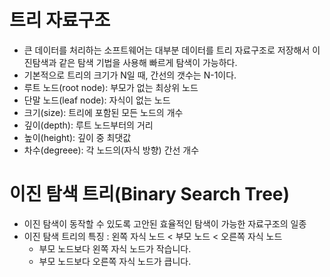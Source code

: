 # 트리 자료구조
  - 큰 데이터를 처리하는 소프트웨어는 대부분 데이터를 트리 자료구조로 저장해서 이진탐색과 같은 탐색 기법을 사용해 빠르게 탐색이 가능하다.
  - 기본적으로 트리의 크기가 N일 때, 간선의 갯수는 N-1이다.
  - 루트 노드(root node): 부모가 없는 최상위 노드
  - 단말 노드(leaf node): 자식이 없는 노드
  - 크기(size): 트리에 포함된 모든 노드의 개수
  - 깊이(depth): 루트 노드부터의 거리
  - 높이(height): 깊이 중 최댓값
  - 차수(degreee): 각 노드의(자식 방향) 간선 개수

# 이진 탐색 트리(Binary Search Tree)
  - 이진 탐색이 동작할 수 있도록 고안된 효율적인 탐색이 가능한 자료구조의 일종
  - 이진 탐색 트리의 특징 : 왼쪽 자식 노드 < 부모 노드 < 오른쪽 자식 노드
    - 부모 노드보다 왼쪽 자식 노드가 작습니다.
    - 부모 노드보다 오른쪽 자식 노드가 큽니다.
